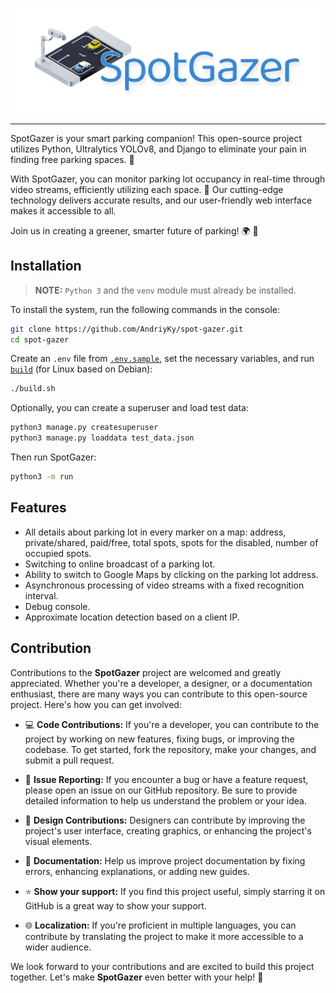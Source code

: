 <p align="center">
  <img src="Logo with text.png" alt="SpotGazer" />
</p>

---

SpotGazer is your smart parking companion! This open-source project utilizes Python, Ultralytics YOLOv8, and Django to eliminate your pain in finding free parking spaces. 😤

With SpotGazer, you can monitor parking lot occupancy in real-time through video streams, efficiently utilizing each space. 📡 Our cutting-edge technology delivers accurate results, and our user-friendly web interface makes it accessible to all.

Join us in creating a greener, smarter future of parking! 🌍 🌿

## Installation
> **NOTE:** `Python 3` and the `venv` module must already be installed.

To install the system, run the following commands in the console:

```bash
git clone https://github.com/AndriyKy/spot-gazer.git
cd spot-gazer
```

Create an `.env` file from [`.env.sample`](../.env.sample), set the necessary variables, and run [`build`](../build.sh) (for Linux based on Debian):

```bash
./build.sh
```

Optionally, you can create a superuser and load test data:

```bash
python3 manage.py createsuperuser
python3 manage.py loaddata test_data.json
```

Then run SpotGazer:

```bash
python3 -m run
```

## Features
- All details about parking lot in every marker on a map: address, private/shared, paid/free, total spots, spots for the disabled, number of occupied spots.
- Switching to online broadcast of a parking lot.
- Ability to switch to Google Maps by clicking on the parking lot address.
- Asynchronous processing of video streams with a fixed recognition interval.
- Debug console.
- Approximate location detection based on a client IP.


## Contribution

Contributions to the **SpotGazer** project are welcomed and greatly appreciated. Whether you're a developer, a designer, or a documentation enthusiast, there are many ways you can contribute to this open-source project. Here's how you can get involved:

- 💻 **Code Contributions:** If you're a developer, you can contribute to the project by working on new features, fixing bugs, or improving the codebase. To get started, fork the repository, make your changes, and submit a pull request.

- 🐛 **Issue Reporting:** If you encounter a bug or have a feature request, please open an issue on our GitHub repository. Be sure to provide detailed information to help us understand the problem or your idea.

- 🎨 **Design Contributions:** Designers can contribute by improving the project's user interface, creating graphics, or enhancing the project's visual elements.

- 📖 **Documentation:** Help us improve project documentation by fixing errors, enhancing explanations, or adding new guides.

- ⭐ **Show your support:** If you find this project useful, simply starring it on GitHub is a great way to show your support.

- 🌐 **Localization:** If you're proficient in multiple languages, you can contribute by translating the project to make it more accessible to a wider audience.

We look forward to your contributions and are excited to build this project together. Let's make **SpotGazer** even better with your help! 🚀
